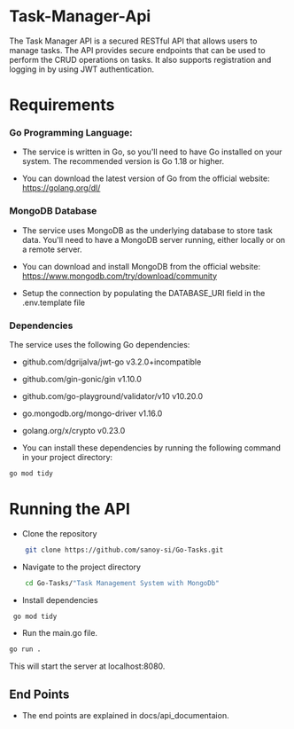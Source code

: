 # Task-Manager-Api
The Task Manager API is a secured RESTful API that allows users to manage tasks. The API provides secure endpoints that can be used to perform the CRUD operations on tasks. It also supports registration and logging in by using JWT authentication.


# Requirements
### Go Programming Language:
- The service is written in Go, so you'll need to have Go installed on your system. 
The recommended version is Go 1.18 or higher.

- You can download the latest version of Go from the official website: https://golang.org/dl/

### MongoDB Database
- The service uses MongoDB as the underlying database to store task data. You'll need to have a MongoDB server running, either locally or on a remote server.

- You can download and install MongoDB from the official website: https://www.mongodb.com/try/download/community
- Setup the connection by populating the DATABASE_URI field in the .env.template file

### Dependencies
The service uses the following Go dependencies:

- github.com/dgrijalva/jwt-go v3.2.0+incompatible
- github.com/gin-gonic/gin v1.10.0
- github.com/go-playground/validator/v10 v10.20.0
- go.mongodb.org/mongo-driver v1.16.0
- golang.org/x/crypto v0.23.0

- You can install these dependencies by running the following command in your project directory:

```sh
go mod tidy
```
# Running the API
- Clone the repository
```sh 
    git clone https://github.com/sanoy-si/Go-Tasks.git
```
- Navigate to the project directory
```sh
    cd Go-Tasks/"Task Management System with MongoDb"
```
- Install dependencies
```sh
 go mod tidy  
```
- Run the main.go file.
```sh
go run .
```

This will start the server at localhost:8080.
## End Points
- The end points are explained in docs/api_documentaion.
